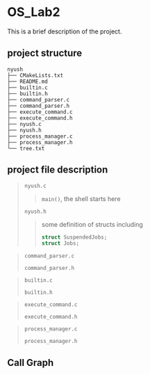 # OS_Lab2

This is a brief description of the project.

## project structure
```
nyush
├── CMakeLists.txt
├── README.md
├── builtin.c
├── builtin.h
├── command_parser.c
├── command_parser.h
├── execute_command.c
├── execute_command.h
├── nyush.c
├── nyush.h
├── process_manager.c
├── process_manager.h
└── tree.txt
```

## project file description
> ```nyush.c```
>>
>> ```main()```, the shell starts here
>
> ```nyush.h```
>>  some definition of structs including
>> ```c
>> struct SuspendedJobs;
>> struct Jobs;
>> ```

> ```command_parser.c```
>>
>
> ```command_parser.h```
>>

> ```builtin.c```
>>
>
> ```builtin.h```
>>

> ```execute_command.c```
>>
>
> ```execute_command.h```
>>

> ```process_manager.c```
>>
>
> ```process_manager.h```
>>

## Call Graph